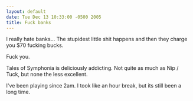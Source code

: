 ```yaml
---
layout: default
date: Tue Dec 13 10:33:00 -0500 2005
title: Fuck banks
---
```


I really hate banks...  The stupidest little shit happens and then they charge
you $70 fucking bucks.

Fuck you.

Tales of Symphonia is deliciously addicting.  Not quite as much as Nip / Tuck,
but none the less excellent.

I've been playing since 2am.  I took like an hour break, but its still been a
long time.

